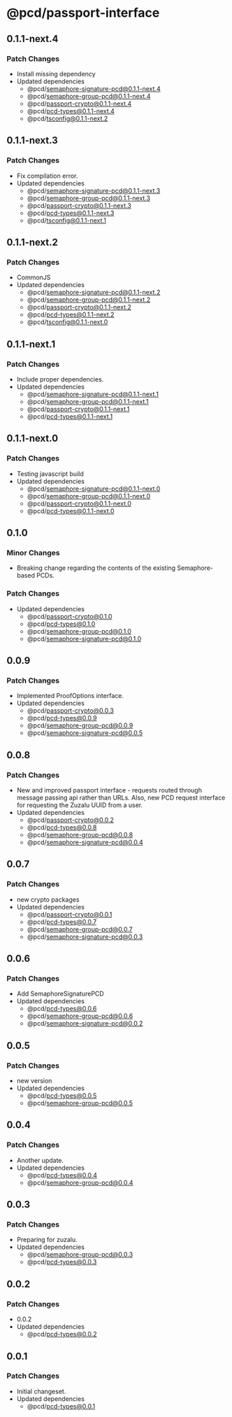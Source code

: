 # @pcd/passport-interface

## 0.1.1-next.4

### Patch Changes

- Install missing dependency
- Updated dependencies
  - @pcd/semaphore-signature-pcd@0.1.1-next.4
  - @pcd/semaphore-group-pcd@0.1.1-next.4
  - @pcd/passport-crypto@0.1.1-next.4
  - @pcd/pcd-types@0.1.1-next.4
  - @pcd/tsconfig@0.1.1-next.2

## 0.1.1-next.3

### Patch Changes

- Fix compilation error.
- Updated dependencies
  - @pcd/semaphore-signature-pcd@0.1.1-next.3
  - @pcd/semaphore-group-pcd@0.1.1-next.3
  - @pcd/passport-crypto@0.1.1-next.3
  - @pcd/pcd-types@0.1.1-next.3
  - @pcd/tsconfig@0.1.1-next.1

## 0.1.1-next.2

### Patch Changes

- CommonJS
- Updated dependencies
  - @pcd/semaphore-signature-pcd@0.1.1-next.2
  - @pcd/semaphore-group-pcd@0.1.1-next.2
  - @pcd/passport-crypto@0.1.1-next.2
  - @pcd/pcd-types@0.1.1-next.2
  - @pcd/tsconfig@0.1.1-next.0

## 0.1.1-next.1

### Patch Changes

- Include proper dependencies.
- Updated dependencies
  - @pcd/semaphore-signature-pcd@0.1.1-next.1
  - @pcd/semaphore-group-pcd@0.1.1-next.1
  - @pcd/passport-crypto@0.1.1-next.1
  - @pcd/pcd-types@0.1.1-next.1

## 0.1.1-next.0

### Patch Changes

- Testing javascript build
- Updated dependencies
  - @pcd/semaphore-signature-pcd@0.1.1-next.0
  - @pcd/semaphore-group-pcd@0.1.1-next.0
  - @pcd/passport-crypto@0.1.1-next.0
  - @pcd/pcd-types@0.1.1-next.0

## 0.1.0

### Minor Changes

- Breaking change regarding the contents of the existing Semaphore-based PCDs.

### Patch Changes

- Updated dependencies
  - @pcd/passport-crypto@0.1.0
  - @pcd/pcd-types@0.1.0
  - @pcd/semaphore-group-pcd@0.1.0
  - @pcd/semaphore-signature-pcd@0.1.0

## 0.0.9

### Patch Changes

- Implemented ProofOptions interface.
- Updated dependencies
  - @pcd/passport-crypto@0.0.3
  - @pcd/pcd-types@0.0.9
  - @pcd/semaphore-group-pcd@0.0.9
  - @pcd/semaphore-signature-pcd@0.0.5

## 0.0.8

### Patch Changes

- New and improved passport interface - requests routed through message passing api rather than URLs. Also, new PCD request interface for requesting the Zuzalu UUID from a user.
- Updated dependencies
  - @pcd/passport-crypto@0.0.2
  - @pcd/pcd-types@0.0.8
  - @pcd/semaphore-group-pcd@0.0.8
  - @pcd/semaphore-signature-pcd@0.0.4

## 0.0.7

### Patch Changes

- new crypto packages
- Updated dependencies
  - @pcd/passport-crypto@0.0.1
  - @pcd/pcd-types@0.0.7
  - @pcd/semaphore-group-pcd@0.0.7
  - @pcd/semaphore-signature-pcd@0.0.3

## 0.0.6

### Patch Changes

- Add SemaphoreSignaturePCD
- Updated dependencies
  - @pcd/pcd-types@0.0.6
  - @pcd/semaphore-group-pcd@0.0.6
  - @pcd/semaphore-signature-pcd@0.0.2

## 0.0.5

### Patch Changes

- new version
- Updated dependencies
  - @pcd/pcd-types@0.0.5
  - @pcd/semaphore-group-pcd@0.0.5

## 0.0.4

### Patch Changes

- Another update.
- Updated dependencies
  - @pcd/pcd-types@0.0.4
  - @pcd/semaphore-group-pcd@0.0.4

## 0.0.3

### Patch Changes

- Preparing for zuzalu.
- Updated dependencies
  - @pcd/semaphore-group-pcd@0.0.3
  - @pcd/pcd-types@0.0.3

## 0.0.2

### Patch Changes

- 0.0.2
- Updated dependencies
  - @pcd/pcd-types@0.0.2

## 0.0.1

### Patch Changes

- Initial changeset.
- Updated dependencies
  - @pcd/pcd-types@0.0.1
